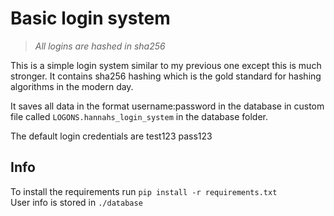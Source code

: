# Basic login system
> *All logins are hashed in sha256*

This is a simple login system similar to my previous one except this is much stronger.
It contains sha256 hashing which is the gold standard for hashing algorithms in the 
modern day.

It saves all data in the format username:password in the database in custom 
file called `LOGONS.hannahs_login_system` in the database folder.

The default login credentials are test123 pass123

## Info
To install the requirements run `pip install -r requirements.txt`\
User info is stored in `./database`

